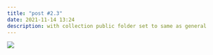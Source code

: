 ```yaml
---
title: "post #2.3"
date: 2021-11-14 13:24
description: with collection public folder set to same as general
---
```

![](/img/imag0014_burst002_cover.jpg)